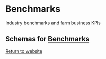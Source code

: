 # Benchmarks

Industry benchmarks and farm business KPIs

## Schemas for [Benchmarks](Benchmark/README.MD)

[Return to website](https://www.datalinker.org/schemas)

